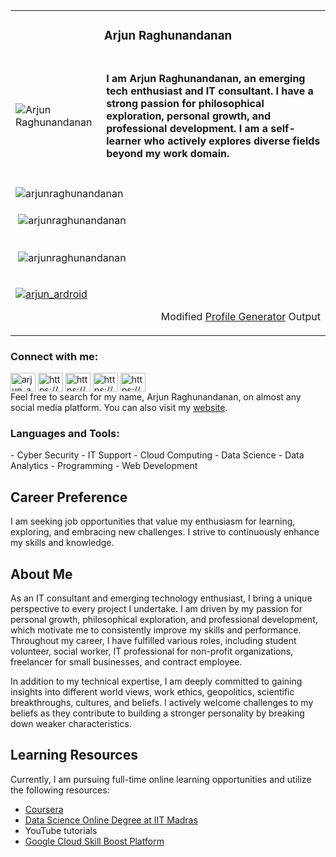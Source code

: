 <table style="border-collapse: collapse; width: 100%; border: none;">
  <tr>
    <td colspan="2">
      <h3 align="center">Arjun Raghunandanan</h3>
    </td>
  </tr>
  <tr>
    <td>
      <img src="https://lh6.googleusercontent.com/rIG6uzUQLHysSsjKmSUqax-hhd-h-w8dBgotUGw4mcXSeqt12iHDl_gj2RrE6r-Bcl0pc6jKv_ZbhfTf7VgQY8Y=w16383" alt="Arjun Raghunandanan" style="max-width: 100%; height: auto; display: block;">
    </td>
    <td>
      <h4 align="left">I am Arjun Raghunandanan, an emerging tech enthusiast and IT consultant. I have a strong passion for philosophical exploration, personal growth, and professional development. I am a self-learner who actively explores diverse fields beyond my work domain.</h4>
    </td>
  </tr>
 <tr>
    <td colspan="2">
      <p><img align="left" src="https://github-readme-stats.vercel.app/api/top-langs?username=arjunraghunandanan&show_icons=true&locale=en&layout=compact" alt="arjunraghunandanan" /></p>
    </td>
 </tr >
 <tr>
    <td colspan="2">
      <p>&nbsp;<img align="center" src="https://github-readme-stats.vercel.app/api?username=arjunraghunandanan&show_icons=true&locale=en" alt="arjunraghunandanan" /></p>
    </td>
 </tr>
 <tr>
    <td colspan="2">
      <p>&nbsp;<img align="center" src="https://github-readme-streak-stats.herokuapp.com/?user=arjunraghunandanan&" alt="arjunraghunandanan" /></p>
    </td>
 </tr>
 <tr>
    <td colspan="2">
      <p align="left"> <a href="https://twitter.com/arjun_ardroid" target="blank"><img src="https://img.shields.io/twitter/follow/arjun_ardroid?logo=twitter&style=for-the-badge" alt="arjun_ardroid" /></a> </p>
     <p align="right"> Modified  <a href="https://rahuldkjain.github.io/gh-profile-readme-generator/" target="blank">Profile Generator</a> Output </p>
    </td>
  </tr>
</table>



<h3 align="left">Connect with me:</h3>
<p align="left">
<a href="https://twitter.com/arjun_ardroid" target="blank"><img align="center" src="https://raw.githubusercontent.com/rahuldkjain/github-profile-readme-generator/master/src/images/icons/Social/twitter.svg" alt="arjun_ardroid" height="30" width="40" /></a>
<a href="https://linkedin.com/in/https://www.linkedin.com/in/arjunraghunandanan/" target="blank"><img align="center" src="https://raw.githubusercontent.com/rahuldkjain/github-profile-readme-generator/master/src/images/icons/Social/linked-in-alt.svg" alt="https://www.linkedin.com/in/arjunraghunandanan/" height="30" width="40" /></a>
<a href="https://kaggle.com/https://www.kaggle.com/arjunraghunandanan" target="blank"><img align="center" src="https://raw.githubusercontent.com/rahuldkjain/github-profile-readme-generator/master/src/images/icons/Social/kaggle.svg" alt="https://www.kaggle.com/arjunraghunandanan" height="30" width="40" /></a>
<a href="https://fb.com/https://www.facebook.com/arjun.raghunandanan/" target="blank"><img align="center" src="https://raw.githubusercontent.com/rahuldkjain/github-profile-readme-generator/master/src/images/icons/Social/facebook.svg" alt="https://www.facebook.com/arjun.raghunandanan/" height="30" width="40" /></a>
<a href="https://instagram.com/https://www.instagram.com/arjunraghunandanan/" target="blank"><img align="center" src="https://raw.githubusercontent.com/rahuldkjain/github-profile-readme-generator/master/src/images/icons/Social/instagram.svg" alt="https://www.instagram.com/arjunraghunandanan/" height="30" width="40" /></a>
<br>
Feel free to search for my name, Arjun Raghunandanan, on almost any social media platform. You can also visit my <a href="https://www.arjunraghunandanan.com">website</a>.
</p>

<h3 align="left">Languages and Tools:</h3>
- Cyber Security
- IT Support
- Cloud Computing
- Data Science
- Data Analytics
- Programming
- Web Development



## Career Preference

I am seeking job opportunities that value my enthusiasm for learning, exploring, and embracing new challenges. I strive to continuously enhance my skills and knowledge.

## About Me

As an IT consultant and emerging technology enthusiast, I bring a unique perspective to every project I undertake. I am driven by my passion for personal growth, philosophical exploration, and professional development, which motivate me to consistently improve my skills and performance. Throughout my career, I have fulfilled various roles, including student volunteer, social worker, IT professional for non-profit organizations, freelancer for small businesses, and contract employee.

In addition to my technical expertise, I am deeply committed to gaining insights into different world views, work ethics, geopolitics, scientific breakthroughs, cultures, and beliefs. I actively welcome challenges to my beliefs as they contribute to building a stronger personality by breaking down weaker characteristics.

## Learning Resources

Currently, I am pursuing full-time online learning opportunities and utilize the following resources:

- [Coursera](https://www.arjunraghunandanan.com/learning-education/coursera)
- [Data Science Online Degree at IIT Madras](https://app.onlinedegree.iitm.ac.in/student/23F1002203)
- YouTube tutorials
- [Google Cloud Skill Boost Platform](https://www.cloudskillsboost.google/public_profiles/2648e85b-eed1-444f-a21a-864da942d851)

